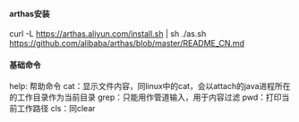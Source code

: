 #### arthas安装
curl -L https://arthas.aliyun.com/install.sh | sh
./as.sh
https://github.com/alibaba/arthas/blob/master/README_CN.md

#### 基础命令
help: 帮助命令
cat：显示文件内容，同linux中的cat，会以attach的java进程所在的工作目录作为当前目录
grep：只能用作管道输入，用于内容过滤
pwd：打印当前工作路径
cls：同clear

#### 